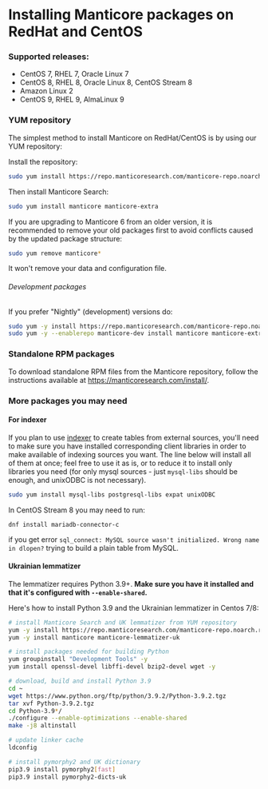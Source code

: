 # Installing Manticore packages on RedHat and CentOS

### Supported releases:

* CentOS 7, RHEL 7, Oracle Linux 7
* CentOS 8, RHEL 8, Oracle Linux 8, CentOS Stream 8
* Amazon Linux 2
* CentOS 9, RHEL 9, AlmaLinux 9

### YUM repository

The simplest method to install Manticore on RedHat/CentOS is by using our YUM repository:

Install the repository:
```bash
sudo yum install https://repo.manticoresearch.com/manticore-repo.noarch.rpm
```

Then install Manticore Search:
```bash
sudo yum install manticore manticore-extra
```

If you are upgrading to Manticore 6 from an older version, it is recommended to remove your old packages first to avoid conflicts caused by the updated package structure:

```bash
sudo yum remove manticore*
```

It won't remove your data and configuration file.

###### Development packages
If you prefer "Nightly" (development) versions do:

```bash
sudo yum -y install https://repo.manticoresearch.com/manticore-repo.noarch.rpm && \
sudo yum -y --enablerepo manticore-dev install manticore manticore-extra manticore-common manticore-server manticore-server-core manticore-tools manticore-executor manticore-buddy manticore-backup manticore-columnar-lib manticore-server-core-debuginfo manticore-tools-debuginfo manticore-columnar-lib-debuginfo  manticore-icudata manticore-galera manticore-galera-debuginfo
```

### Standalone RPM packages
To download standalone RPM files from the Manticore repository, follow the instructions available at https://manticoresearch.com/install/.

### More packages you may need
#### For indexer
If you plan to use [indexer](../Data_creation_and_modification/Adding_data_from_external_storages/Plain_tables_creation.md#Indexer-tool) to create tables from external sources, you'll need to make sure you have installed corresponding client libraries in order to make available of indexing sources you want. The line below will install all of them at once; feel free to use it as is, or to reduce it to install only libraries you need (for only mysql sources - just `mysql-libs` should be enough, and unixODBC is not necessary).

```bash
sudo yum install mysql-libs postgresql-libs expat unixODBC
```

In CentOS Stream 8 you may need to run:

```
dnf install mariadb-connector-c
```

if you get error `sql_connect: MySQL source wasn't initialized. Wrong name in dlopen?` trying to build a plain table from MySQL.

#### Ukrainian lemmatizer
The lemmatizer requires Python 3.9+. **Make sure you have it installed and that it's configured with `--enable-shared`.**

Here's how to install Python 3.9 and the Ukrainian lemmatizer in Centos 7/8:

```bash
# install Manticore Search and UK lemmatizer from YUM repository
yum -y install https://repo.manticoresearch.com/manticore-repo.noarch.rpm
yum -y install manticore manticore-lemmatizer-uk

# install packages needed for building Python
yum groupinstall "Development Tools" -y
yum install openssl-devel libffi-devel bzip2-devel wget -y

# download, build and install Python 3.9
cd ~
wget https://www.python.org/ftp/python/3.9.2/Python-3.9.2.tgz
tar xvf Python-3.9.2.tgz
cd Python-3.9*/
./configure --enable-optimizations --enable-shared
make -j8 altinstall

# update linker cache
ldconfig

# install pymorphy2 and UK dictionary
pip3.9 install pymorphy2[fast]
pip3.9 install pymorphy2-dicts-uk
```
<!-- proofread -->
